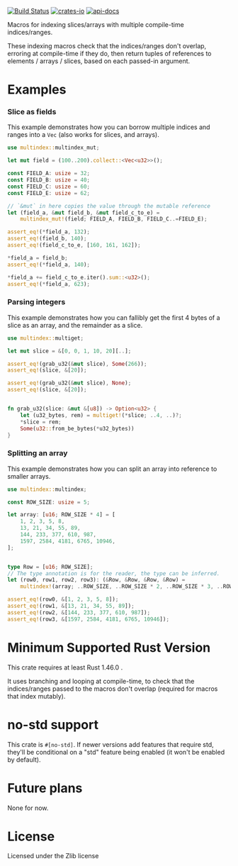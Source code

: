 [![Build Status](https://travis-ci.org/rodrimati1992/multindex.svg?branch=master)](https://travis-ci.org/rodrimati1992/multindex)
[![crates-io](https://img.shields.io/crates/v/multindex.svg)](https://crates.io/crates/multindex)
[![api-docs](https://docs.rs/multindex/badge.svg)](https://docs.rs/multindex/*)


Macros for indexing slices/arrays with multiple compile-time indices/ranges.

These indexing macros check that the indices/ranges don't overlap,
erroring at compile-time if they do,
then return tuples of references to elements / arrays / slices,
based on each passed-in argument.

# Examples


### Slice as fields

This example demonstrates how you can borrow multiple indices and ranges into a `Vec`
(also works for slices, and arrays).

```rust
use multindex::multindex_mut;

let mut field = (100..200).collect::<Vec<u32>>();

const FIELD_A: usize = 32;
const FIELD_B: usize = 40;
const FIELD_C: usize = 60;
const FIELD_E: usize = 62;

// `&mut` in here copies the value through the mutable reference
let (field_a, &mut field_b, &mut field_c_to_e) =
    multindex_mut!(field; FIELD_A, FIELD_B, FIELD_C..=FIELD_E);

assert_eq!(*field_a, 132);
assert_eq!(field_b, 140);
assert_eq!(field_c_to_e, [160, 161, 162]);

*field_a = field_b;
assert_eq!(*field_a, 140);

*field_a += field_c_to_e.iter().sum::<u32>();
assert_eq!(*field_a, 623);

```

### Parsing integers

This example demonstrates how you can fallibly get the first 4 bytes of a
slice as an array, and the remainder as a slice.

```rust
use multindex::multiget;

let mut slice = &[0, 0, 1, 10, 20][..];

assert_eq!(grab_u32(&mut slice), Some(266));
assert_eq!(slice, &[20]);

assert_eq!(grab_u32(&mut slice), None);
assert_eq!(slice, &[20]);


fn grab_u32(slice: &mut &[u8]) -> Option<u32> {
    let (u32_bytes, rem) = multiget!(*slice; ..4, ..)?;
    *slice = rem;
    Some(u32::from_be_bytes(*u32_bytes))
}

```

### Splitting an array

This example demonstrates how you can split an array into reference to smaller arrays.

```rust
use multindex::multindex;

const ROW_SIZE: usize = 5;

let array: [u16; ROW_SIZE * 4] = [
    1, 2, 3, 5, 8,
    13, 21, 34, 55, 89,
    144, 233, 377, 610, 987,
    1597, 2584, 4181, 6765, 10946,
];


type Row = [u16; ROW_SIZE];
// The type annotation is for the reader, the type can be inferred.
let (row0, row1, row2, row3): (&Row, &Row, &Row, &Row) =
    multindex!(array; ..ROW_SIZE, ..ROW_SIZE * 2, ..ROW_SIZE * 3, ..ROW_SIZE * 4);

assert_eq!(row0, &[1, 2, 3, 5, 8]);
assert_eq!(row1, &[13, 21, 34, 55, 89]);
assert_eq!(row2, &[144, 233, 377, 610, 987]);
assert_eq!(row3, &[1597, 2584, 4181, 6765, 10946]);

```

# Minimum Supported Rust Version

This crate requires at least Rust 1.46.0 .

It uses branching and looping at compile-time,
to check that the indices/ranges passed to the macros don't overlap
(required for macros that index mutably).

# no-std support

This crate is `#[no-std]`.
If newer versions add features that require std,
they'll be conditional on a "std" feature being enabled
(it won't be enabled by default).

# Future plans

None for now.

# License

Licensed under the Zlib license




[shared documentation]:
https://docs.rs/multindex/*/multindex/docs/indexing_macro_docs/index.html
